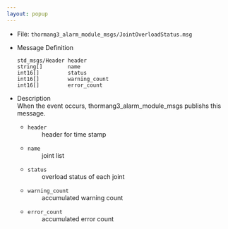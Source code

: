 ```yaml
---
layout: popup
---
```


- File: `thormang3_alarm_module_msgs/JointOverloadStatus.msg`

- Message Definition
    ```
    std_msgs/Header header
    string[]        name
    int16[]         status
    int16[]         warning_count
    int16[]         error_count
    ```

- Description  
When the event occurs, thormang3_alarm_module_msgs publishs this message.

    * `header`  
&emsp;&emsp; header for time stamp  

    * `name`  
&emsp;&emsp; joint list  

    * `status`  
&emsp;&emsp; overload status of each joint  

    * `warning_count`  
&emsp;&emsp; accumulated warning count  

    * `error_count`  
&emsp;&emsp; accumulated error count  
